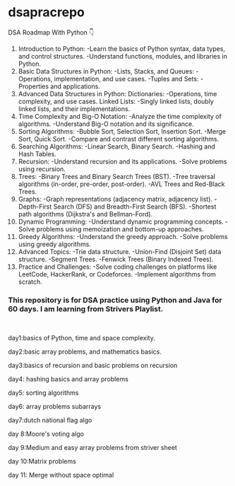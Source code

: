 # dsapracrepo
DSA Roadmap With Python 👇

1. Introduction to Python:
-Learn the basics of Python syntax, data types, and control structures.
-Understand functions, modules, and libraries in Python.
2. Basic Data Structures in Python:
-Lists, Stacks, and Queues:
-Operations, implementation, and use cases.
-Tuples and Sets:
-Properties and applications.
3. Advanced Data Structures in Python:
Dictionaries:
-Operations, time complexity, and use cases.
Linked Lists:
-Singly linked lists, doubly linked lists, and their implementations.
4. Time Complexity and Big-O Notation:
-Analyze the time complexity of algorithms.
-Understand Big-O notation and its significance.
5. Sorting Algorithms:
-Bubble Sort, Selection Sort, Insertion Sort.
-Merge Sort, Quick Sort.
-Compare and contrast different sorting algorithms.
6. Searching Algorithms:
-Linear Search, Binary Search.
-Hashing and Hash Tables.
7. Recursion:
-Understand recursion and its applications.
-Solve problems using recursion.
8. Trees:
-Binary Trees and Binary Search Trees (BST).
-Tree traversal algorithms (in-order, pre-order, post-order).
-AVL Trees and Red-Black Trees.
9. Graphs:
-Graph representations (adjacency matrix, adjacency list).
-Depth-First Search (DFS) and Breadth-First Search (BFS).
-Shortest path algorithms (Dijkstra's and Bellman-Ford).
10. Dynamic Programming:
-Understand dynamic programming concepts.
-Solve problems using memoization and bottom-up approaches.
11. Greedy Algorithms:
-Understand the greedy approach.
-Solve problems using greedy algorithms.
12. Advanced Topics:
-Trie data structure.
-Union-Find (Disjoint Set) data structure.
-Segment Trees.
-Fenwick Trees (Binary Indexed Trees).
13. Practice and Challenges:
-Solve coding challenges on platforms like LeetCode, HackerRank, or Codeforces.
-Implement algorithms from scratch.

<h3>This repository is for DSA practice using Python and Java for 60 days. I am learning from Strivers Playlist.</h3>
<br/>
<p>day1:basics of Python, time and space complexity.</p>
<p>day2:basic array problems, and mathematics basics.</p>
<p>day3:basics of recursion and basic problems on recursion</p>
<p>day4: hashing basics and array problems</p>
<p>day5: sorting algorithms</p>
<p>day6: array problems subarrays</p>
<p>day7:dutch national flag algo</p>
<p>day 8:Moore's voting algo</p>
<p>day 9:Medium and easy array problems from striver sheet</p>
<p>day 10:Matrix problems</p>
<p>day 11: Merge without space optimal</p>


